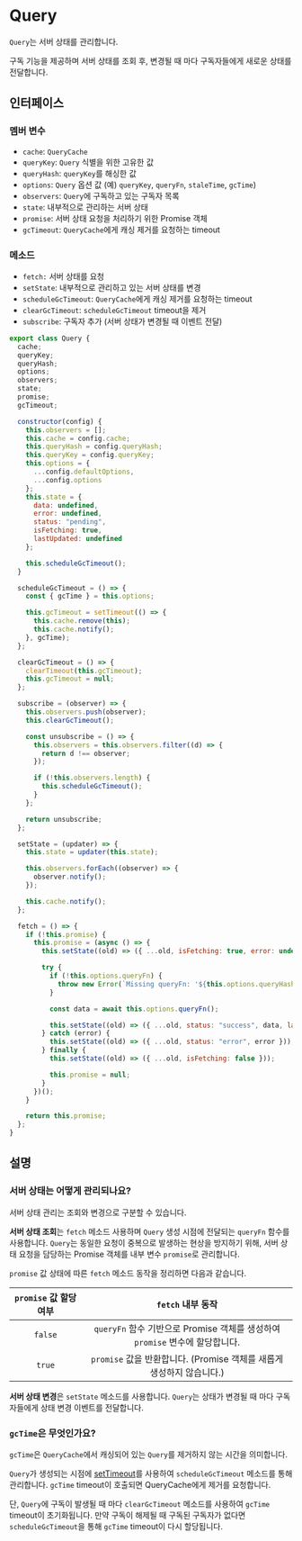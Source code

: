 # Query

`Query`는 서버 상태를 관리합니다.

구독 기능을 제공하며 서버 상태를 조회 후, 변경될 때 마다 구독자들에게 새로운 상태를 전달합니다.

## 인터페이스

### 멤버 변수

- `cache`: `QueryCache`
- `queryKey`: `Query` 식별을 위한 고유한 값
- `queryHash`: `queryKey`를 해싱한 값
- `options`: `Query` 옵션 값 (예) `queryKey`, `queryFn`, `staleTime`, `gcTime`)
- `observers`: `Query`에 구독하고 있는 구독자 목록
- `state`: 내부적으로 관리하는 서버 상태
- `promise`: 서버 상태 요청을 처리하기 위한 Promise 객체
- `gcTimeout`: `QueryCache`에게 캐싱 제거를 요청하는 timeout

### 메소드

- `fetch:` 서버 상태를 요청
- `setState`: 내부적으로 관리하고 있는 서버 상태를 변경
- `scheduleGcTimeout`: `QueryCache`에게 캐싱 제거를 요청하는 timeout
- `clearGcTimeout`: `scheduleGcTimeout` timeout을 제거
- `subscribe`: 구독자 추가 (서버 상태가 변경될 때 이벤트 전달)

```javascript
export class Query {
  cache;
  queryKey;
  queryHash;
  options;
  observers;
  state;
  promise;
  gcTimeout;

  constructor(config) {
    this.observers = [];
    this.cache = config.cache;
    this.queryHash = config.queryHash;
    this.queryKey = config.queryKey;
    this.options = {
      ...config.defaultOptions,
      ...config.options
    };
    this.state = {
      data: undefined,
      error: undefined,
      status: "pending",
      isFetching: true,
      lastUpdated: undefined
    };

    this.scheduleGcTimeout();
  }

  scheduleGcTimeout = () => {
    const { gcTime } = this.options;

    this.gcTimeout = setTimeout(() => {
      this.cache.remove(this);
      this.cache.notify();
    }, gcTime);
  };

  clearGcTimeout = () => {
    clearTimeout(this.gcTimeout);
    this.gcTimeout = null;
  };

  subscribe = (observer) => {
    this.observers.push(observer);
    this.clearGcTimeout();

    const unsubscribe = () => {
      this.observers = this.observers.filter((d) => {
        return d !== observer;
      });

      if (!this.observers.length) {
        this.scheduleGcTimeout();
      }
    };

    return unsubscribe;
  };

  setState = (updater) => {
    this.state = updater(this.state);

    this.observers.forEach((observer) => {
      observer.notify();
    });

    this.cache.notify();
  };

  fetch = () => {
    if (!this.promise) {
      this.promise = (async () => {
        this.setState((old) => ({ ...old, isFetching: true, error: undefined }));

        try {
          if (!this.options.queryFn) {
            throw new Error(`Missing queryFn: '${this.options.queryHash}'`);
          }

          const data = await this.options.queryFn();

          this.setState((old) => ({ ...old, status: "success", data, lastUpdated: Date.now() }));
        } catch (error) {
          this.setState((old) => ({ ...old, status: "error", error }));
        } finally {
          this.setState((old) => ({ ...old, isFetching: false }));

          this.promise = null;
        }
      })();
    }

    return this.promise;
  };
}
```

## 설명

### 서버 상태는 어떻게 관리되나요?

서버 상태 관리는 조회와 변경으로 구분할 수 있습니다.

**서버 상태 조회**는 `fetch` 메소드 사용하며 `Query` 생성 시점에 전달되는 `queryFn` 함수를 사용합니다.
`Query`는 동일한 요청이 중복으로 발생하는 현상을 방지하기 위해, 서버 상태 요청을 담당하는 Promise 객체를 내부 변수 `promise`로 관리합니다.

`promise` 값 상태에 따른 `fetch` 메소드 동작을 정리하면 다음과 같습니다.

| `promise` 값 할당 여부 |                              `fetch` 내부 동작                               |
| :--------------------: | :--------------------------------------------------------------------------: |
|        `false`         | `queryFn` 함수 기반으로 Promise 객체를 생성하여 `promise` 변수에 할당합니다. |
|         `true`         |    `promise` 값을 반환합니다. (Promise 객체를 새롭게 생성하지 않습니다.)     |

**서버 상태 변경**은 `setState` 메소드를 사용합니다. `Query`는 상태가 변경될 때 마다 구독자들에게 상태 변경 이벤트를 전달합니다.

### `gcTime`은 무엇인가요?

`gcTime`은 `QueryCache`에서 캐싱되어 있는 `Query`를 제거하지 않는 시간을 의미합니다.

`Query`가 생성되는 시점에 [setTimeout](https://developer.mozilla.org/ko/docs/Web/API/Window/setTimeout)를 사용하여 `scheduleGcTimeout` 메소드를 통해 관리합니다. `gcTime` timeout이 호출되면 QueryCache에게 제거를 요청합니다.

단, `Query`에 구독이 발생될 때 마다 `clearGcTimeout` 메소드를 사용하여 `gcTime` timeout이 초기화됩니다. 만약 구독이 해제될 때 구독된 구독자가 없다면 `scheduleGcTimeout`을 통해 `gcTime` timeout이 다시 할당됩니다.
